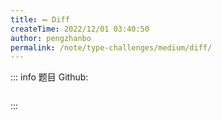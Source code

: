 ```yaml
---
title: ➖ Diff
createTime: 2022/12/01 03:40:50
author: pengzhanbo
permalink: /note/type-challenges/medium/diff/
---
```


::: info 题目
Github: []()

```ts
```
:::
